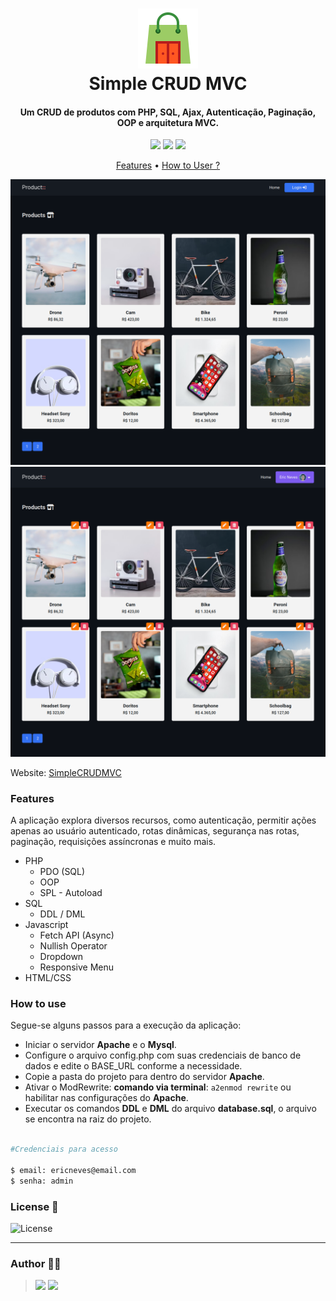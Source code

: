 <h1 align="center">
  <img src=".github/icon.png">
  <br>
    Simple CRUD MVC
  <br>
</h1>

<h4 align="center">
  Um CRUD de produtos com PHP, SQL, Ajax, Autenticação, Paginação, OOP e arquitetura MVC.
</h4>

<p align="center">
  <img src="https://img.shields.io/github/last-commit/ericneves/simpleCRUDMVC?style=flat-square&logo=github&logoColor=white&color=green">
  <img src="https://img.shields.io/github/languages/top/ericneves/simpleCRUDMVC?style=flat-square&logo=php&logoColor=blue&labelColor=white">
  <img src="https://img.shields.io/github/license/ericneves/simpleCRUDMVC?style=flat-square&logo=github&color=red">
</p>

<p align="center">
  <a href="#features">Features</a> •
  <a href="#how-to-use">How to User ?</a>
</p>

![Screenshot1](.github/screenshotA.png)
![Screenshot2](.github/screenshotB.png)

Website: [SimpleCRUDMVC](https://simplecrudmvc.000webhostapp.com/)

### Features

A aplicação explora diversos recursos, como autenticação, permitir ações apenas ao usuário autenticado, rotas dinâmicas, segurança nas rotas, paginação, requisições assíncronas e muito mais.

* PHP
  - PDO (SQL)
  - OOP
  - SPL - Autoload
* SQL
  - DDL / DML
* Javascript
  - Fetch API (Async)
  - Nullish Operator
  - Dropdown
  - Responsive Menu
* HTML/CSS

### How to use

Segue-se alguns passos para a execução da aplicação:

- Iniciar o servidor <b>Apache</b> e o <b>Mysql</b>.
- Configure o arquivo config.php com suas credenciais de banco de dados e edite o BASE_URL conforme a necessidade.
- Copie a pasta do projeto para dentro do servidor <b>Apache</b>.
- Ativar o ModRewrite: <b>comando via terminal</b>: ```a2enmod rewrite``` ou habilitar nas configurações do <b>Apache</b>.
- Executar os comandos <b>DDL</b> e <b>DML</b> do arquivo <b>database.sql</b>, o arquivo se encontra na raiz do projeto.


```sh

#Credenciais para acesso

$ email: ericneves@email.com
$ senha: admin

```

### License 📃

<img src="https://img.shields.io/github/license/ericneves/simpleCRUDMVC?style=flat-square&logo=github&color=red" alt="License">

---

### Author 🧑‍💻
><a href="https://www.instagram.com/ericneves_dev/"><img src="https://img.shields.io/badge/Instagram-E4405F?style=for-the-badge&logo=instagram&logoColor=white"></a> <a href="https://linkedin.com/in/ericnevesrr"> <img src="https://img.shields.io/badge/LinkedIn-0077B5?style=for-the-badge&logo=linkedin&logoColor=white"></a>

